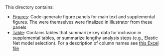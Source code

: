 This directory contains:

- [Figures](./figures): Code-generate figure panels for main text and supplemental figures. The were themselves were finalized in Illustrator from these panels
- [Table](./tables): Contains tables that summarize key data for inclusion in supplemental tables, or summarize lengthy analysis steps (e.g., Elastic Net model selection). 
For a description of column names see [this Excel file](./analysis_metadata.xlsx)